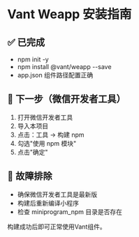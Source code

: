 # Vant Weapp 安装指南

## ✅ 已完成
- npm init -y
- npm install @vant/weapp --save
- app.json 组件路径配置正确

## 🚀 下一步（微信开发者工具）
1. 打开微信开发者工具
2. 导入本项目
3. 点击：工具 -> 构建 npm
4. 勾选"使用 npm 模块"
5. 点击"确定"

## 🔧 故障排除
- 确保微信开发者工具是最新版
- 构建后重新编译小程序
- 检查 miniprogram_npm 目录是否存在

构建成功后即可正常使用Vant组件。